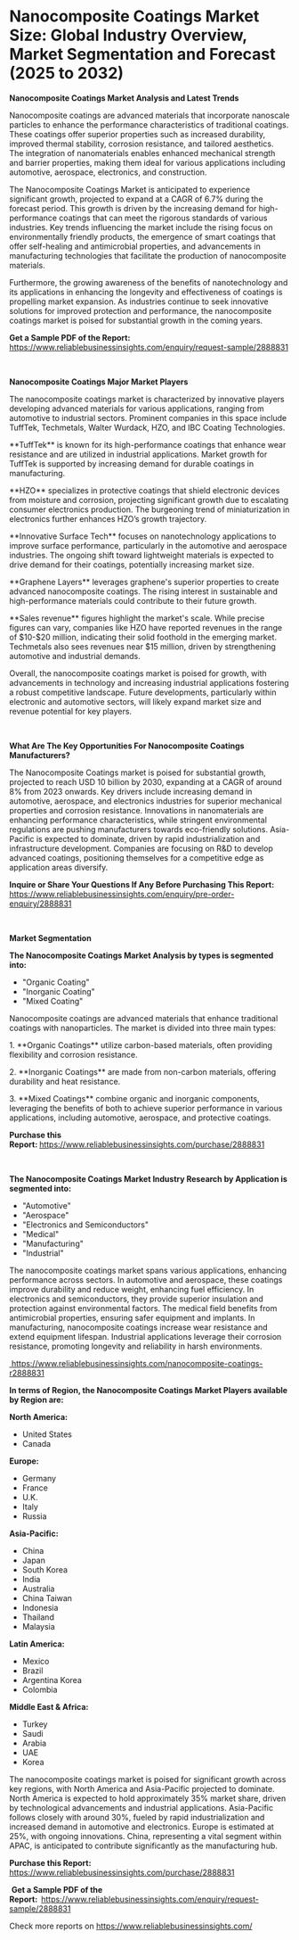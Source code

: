 <p><h1>Nanocomposite Coatings Market Size: Global Industry Overview, Market Segmentation and Forecast (2025 to 2032)</h1></p><p><strong>Nanocomposite Coatings Market Analysis and Latest Trends</strong></p>
<p><p>Nanocomposite coatings are advanced materials that incorporate nanoscale particles to enhance the performance characteristics of traditional coatings. These coatings offer superior properties such as increased durability, improved thermal stability, corrosion resistance, and tailored aesthetics. The integration of nanomaterials enables enhanced mechanical strength and barrier properties, making them ideal for various applications including automotive, aerospace, electronics, and construction.</p><p>The Nanocomposite Coatings Market is anticipated to experience significant growth, projected to expand at a CAGR of 6.7% during the forecast period. This growth is driven by the increasing demand for high-performance coatings that can meet the rigorous standards of various industries. Key trends influencing the market include the rising focus on environmentally friendly products, the emergence of smart coatings that offer self-healing and antimicrobial properties, and advancements in manufacturing technologies that facilitate the production of nanocomposite materials.</p><p>Furthermore, the growing awareness of the benefits of nanotechnology and its applications in enhancing the longevity and effectiveness of coatings is propelling market expansion. As industries continue to seek innovative solutions for improved protection and performance, the nanocomposite coatings market is poised for substantial growth in the coming years.</p></p>
<p><strong>Get a Sample PDF of the Report:&nbsp;</strong> <a href="https://www.reliablebusinessinsights.com/enquiry/request-sample/2888831?utm_campaign=2239&utm_medium=2&utm_source=Github&utm_content=ia&utm_term=14032025&utm_id=nanocomposite-coatings">https://www.reliablebusinessinsights.com/enquiry/request-sample/2888831</a></p>
<p>&nbsp;</p>
<p><strong>Nanocomposite Coatings Major Market Players</strong></p>
<p><p>The nanocomposite coatings market is characterized by innovative players developing advanced materials for various applications, ranging from automotive to industrial sectors. Prominent companies in this space include TuffTek, Techmetals, Walter Wurdack, HZO, and IBC Coating Technologies. </p><p>**TuffTek** is known for its high-performance coatings that enhance wear resistance and are utilized in industrial applications. Market growth for TuffTek is supported by increasing demand for durable coatings in manufacturing. </p><p>**HZO** specializes in protective coatings that shield electronic devices from moisture and corrosion, projecting significant growth due to escalating consumer electronics production. The burgeoning trend of miniaturization in electronics further enhances HZO’s growth trajectory.</p><p>**Innovative Surface Tech** focuses on nanotechnology applications to improve surface performance, particularly in the automotive and aerospace industries. The ongoing shift toward lightweight materials is expected to drive demand for their coatings, potentially increasing market size.</p><p>**Graphene Layers** leverages graphene's superior properties to create advanced nanocomposite coatings. The rising interest in sustainable and high-performance materials could contribute to their future growth.</p><p>**Sales revenue** figures highlight the market's scale. While precise figures can vary, companies like HZO have reported revenues in the range of $10-$20 million, indicating their solid foothold in the emerging market. Techmetals also sees revenues near $15 million, driven by strengthening automotive and industrial demands.</p><p>Overall, the nanocomposite coatings market is poised for growth, with advancements in technology and increasing industrial applications fostering a robust competitive landscape. Future developments, particularly within electronic and automotive sectors, will likely expand market size and revenue potential for key players.</p></p>
<p>&nbsp;</p>
<p><strong>What Are The Key Opportunities For Nanocomposite Coatings Manufacturers?</strong></p>
<p><p>The Nanocomposite Coatings market is poised for substantial growth, projected to reach USD 10 billion by 2030, expanding at a CAGR of around 8% from 2023 onwards. Key drivers include increasing demand in automotive, aerospace, and electronics industries for superior mechanical properties and corrosion resistance. Innovations in nanomaterials are enhancing performance characteristics, while stringent environmental regulations are pushing manufacturers towards eco-friendly solutions. Asia-Pacific is expected to dominate, driven by rapid industrialization and infrastructure development. Companies are focusing on R&D to develop advanced coatings, positioning themselves for a competitive edge as application areas diversify.</p></p>
<p><strong>Inquire or Share Your Questions If Any Before Purchasing This Report:</strong> <a href="https://www.reliablebusinessinsights.com/enquiry/pre-order-enquiry/2888831?utm_campaign=2239&utm_medium=2&utm_source=Github&utm_content=ia&utm_term=14032025&utm_id=nanocomposite-coatings">https://www.reliablebusinessinsights.com/enquiry/pre-order-enquiry/2888831</a></p>
<p>&nbsp;</p>
<p><strong>Market Segmentation</strong></p>
<p><strong>The Nanocomposite Coatings Market Analysis by types is segmented into:</strong></p>
<p><ul><li>"Organic Coating"</li><li>"Inorganic Coating"</li><li>"Mixed Coating"</li></ul></p>
<p><p>Nanocomposite coatings are advanced materials that enhance traditional coatings with nanoparticles. The market is divided into three main types: </p><p>1. **Organic Coatings** utilize carbon-based materials, often providing flexibility and corrosion resistance.</p><p>2. **Inorganic Coatings** are made from non-carbon materials, offering durability and heat resistance. </p><p>3. **Mixed Coatings** combine organic and inorganic components, leveraging the benefits of both to achieve superior performance in various applications, including automotive, aerospace, and protective coatings.</p></p>
<p><strong>Purchase this Report:&nbsp;</strong><a href="https://www.reliablebusinessinsights.com/purchase/2888831?utm_campaign=2239&utm_medium=2&utm_source=Github&utm_content=ia&utm_term=14032025&utm_id=nanocomposite-coatings">https://www.reliablebusinessinsights.com/purchase/2888831</a></p>
<p>&nbsp;</p>
<p><strong>The Nanocomposite Coatings Market Industry Research by Application is segmented into:</strong></p>
<p><ul><li>"Automotive"</li><li>"Aerospace"</li><li>"Electronics and Semiconductors"</li><li>"Medical"</li><li>"Manufacturing"</li><li>"Industrial"</li></ul></p>
<p><p>The nanocomposite coatings market spans various applications, enhancing performance across sectors. In automotive and aerospace, these coatings improve durability and reduce weight, enhancing fuel efficiency. In electronics and semiconductors, they provide superior insulation and protection against environmental factors. The medical field benefits from antimicrobial properties, ensuring safer equipment and implants. In manufacturing, nanocomposite coatings increase wear resistance and extend equipment lifespan. Industrial applications leverage their corrosion resistance, promoting longevity and reliability in harsh environments.</p></p>
<p><a href="https://www.reliablebusinessinsights.com/nanocomposite-coatings-r2888831?utm_campaign=2239&utm_medium=2&utm_source=Github&utm_content=ia&utm_term=14032025&utm_id=nanocomposite-coatings">&nbsp;https://www.reliablebusinessinsights.com/nanocomposite-coatings-r2888831</a></p>
<p><strong>In terms of Region, the Nanocomposite Coatings Market Players available by Region are:</strong></p>
<p>
    <p> <strong> North America: </strong>
        <ul>
            <li>United States</li>
            <li>Canada</li>
        </ul>
        </p> 
    <p> <strong> Europe: </strong>
        <ul>
            <li>Germany</li>
            <li>France</li>
            <li>U.K.</li>
            <li>Italy</li>
            <li>Russia</li>
        </ul>
        </p> 
    <p> <strong> Asia-Pacific: </strong>
        <ul>
            <li>China</li>
            <li>Japan</li>
            <li>South Korea</li>
            <li>India</li>
            <li>Australia</li>
            <li>China Taiwan</li>
            <li>Indonesia</li>
            <li>Thailand</li>
            <li>Malaysia</li>
        </ul>
        </p> 
    <p> <strong> Latin America: </strong>
        <ul>
            <li>Mexico</li>
            <li>Brazil</li>
            <li>Argentina Korea</li>
            <li>Colombia</li>
        </ul>
        </p> 
    <p> <strong> Middle East & Africa: </strong>
        <ul>
            <li>Turkey</li>
            <li>Saudi</li>
            <li>Arabia</li>
            <li>UAE</li>
            <li>Korea</li>
        </ul>
    </p>
    </p>
<p><p>The nanocomposite coatings market is poised for significant growth across key regions, with North America and Asia-Pacific projected to dominate. North America is expected to hold approximately 35% market share, driven by technological advancements and industrial applications. Asia-Pacific follows closely with around 30%, fueled by rapid industrialization and increased demand in automotive and electronics. Europe is estimated at 25%, with ongoing innovations. China, representing a vital segment within APAC, is anticipated to contribute significantly as the manufacturing hub.</p></p>
<p><strong>Purchase this Report: </strong><a href="https://www.reliablebusinessinsights.com/purchase/2888831?utm_campaign=2239&utm_medium=2&utm_source=Github&utm_content=ia&utm_term=14032025&utm_id=nanocomposite-coatings">https://www.reliablebusinessinsights.com/purchase/2888831</a></p>
<p>&nbsp;<strong>Get a Sample PDF of the Report:&nbsp;&nbsp;</strong><a href="https://www.reliablebusinessinsights.com/enquiry/request-sample/2888831?utm_campaign=2239&utm_medium=2&utm_source=Github&utm_content=ia&utm_term=14032025&utm_id=nanocomposite-coatings">https://www.reliablebusinessinsights.com/enquiry/request-sample/2888831</a></p>
<p><strong></strong></p>
<p>Check more reports on <a href="https://www.reliablebusinessinsights.com/?utm_campaign=2239&utm_medium=2&utm_source=Github&utm_content=ia&utm_term=14032025&utm_id=nanocomposite-coatings">https://www.reliablebusinessinsights.com/</a></p>